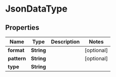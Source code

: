

# JsonDataType


## Properties

| Name | Type | Description | Notes |
|------------ | ------------- | ------------- | -------------|
|**format** | **String** |  |  [optional] |
|**pattern** | **String** |  |  [optional] |
|**type** | **String** |  |  |



